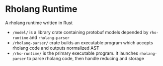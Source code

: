 # Rholang Runtime


A rholang runtime written in Rust

* `/model/` is a library crate containing protobuf models depended by `rho-runtime` and `rholang-parser`
* `/rholang-parser/` crate builds an executable program which accepts rholang code and outputs normalized AST
* `/rho-runtime/` is the primary executable program. It launches `rholang-parser` to parse rholang code, then handle reducing and storage
